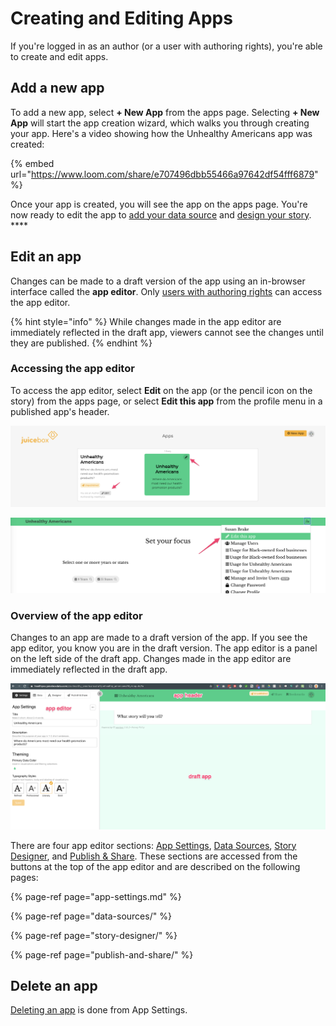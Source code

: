 # Creating and Editing Apps

If you're logged in as an author \(or a user with authoring rights\), you're able to create and edit apps.

## Add a new app

To add a new app, select **+ New App** from the apps page. Selecting **+ New App** will start the app creation wizard, which walks you through creating your app. Here's a video showing how the Unhealthy Americans app was created:

{% embed url="https://www.loom.com/share/e707496dbb55466a97642df54fff6879" %}

Once your app is created, you will see the app on the apps page. You're now ready to edit the app to [add your data source](data-sources/) and [design your story](story-designer/).  ****

## Edit an app

Changes can be made to a draft version of the app using an in-browser interface called the **app editor**. Only [users with authoring rights](../managing-apps/user-management-and-roles.md#user-roles) can access the app editor. 

{% hint style="info" %}
While changes made in the app editor are immediately reflected in the draft app, viewers cannot see the changes until they are published.
{% endhint %}

### Accessing the app editor

To access the app editor, select **Edit** on the app \(or the pencil icon on the story\) from the apps page, or select **Edit this app** from the profile menu in a published app's header. 

![Accessing the app editor from the apps page](../.gitbook/assets/image%20%2819%29.png)

![Accessing the app editor from the app header in published app](../.gitbook/assets/image%20%2826%29.png)

### Overview of the app editor

Changes to an app are made to a draft version of the app. If you see the app editor, you know you are in the draft version. The app editor is a panel on the left side of the draft app. Changes made in the app editor are immediately reflected in the draft app. 

![](../.gitbook/assets/image%20%2822%29.png)

There are four app editor sections: [App Settings](app-settings.md), [Data Sources](data-sources/), [Story Designer](story-designer/), and [Publish & Share](publish-and-share/). These sections are accessed from the buttons at the top of the app editor and are described on the following pages:

{% page-ref page="app-settings.md" %}

{% page-ref page="data-sources/" %}

{% page-ref page="story-designer/" %}

{% page-ref page="publish-and-share/" %}

## Delete an app

[Deleting an app](app-settings.md#deleting-an-app) is done from App Settings. 



